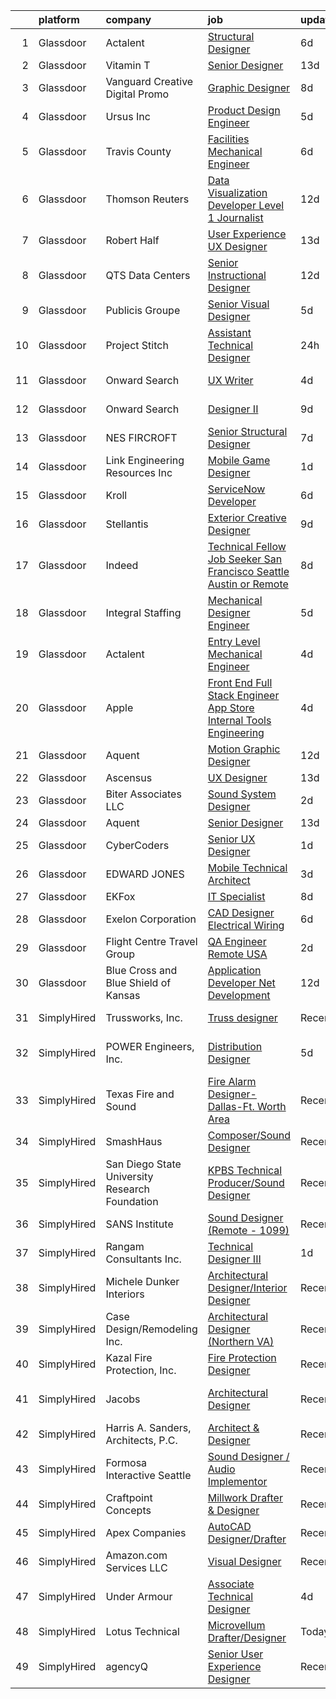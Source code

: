

|    | platform    | company                                        | job                                                                                                                                                                                                                                                                                                                                                                                                                                                                                                                                                                                                                                                                                                                                                                                                                                                                                                                                                                                                                                                                                                                                                                                                                                                                                                                                                                                                                                                                                                                                                                                   | update_time   | location                     |
|---:|:------------|:-----------------------------------------------|:--------------------------------------------------------------------------------------------------------------------------------------------------------------------------------------------------------------------------------------------------------------------------------------------------------------------------------------------------------------------------------------------------------------------------------------------------------------------------------------------------------------------------------------------------------------------------------------------------------------------------------------------------------------------------------------------------------------------------------------------------------------------------------------------------------------------------------------------------------------------------------------------------------------------------------------------------------------------------------------------------------------------------------------------------------------------------------------------------------------------------------------------------------------------------------------------------------------------------------------------------------------------------------------------------------------------------------------------------------------------------------------------------------------------------------------------------------------------------------------------------------------------------------------------------------------------------------------|:--------------|:-----------------------------|
|  1 | Glassdoor   | Actalent                                       | [Structural Designer](https://www.glassdoor.com/partner/jobListing.htm?pos=123&ao=1110586&s=58&guid=000001816b47126c8f1ae2bd7709ba3d&src=GD_JOB_AD&t=SR&vt=w&ea=1&cs=1_953ec868&cb=1655362229252&jobListingId=1007930487368&cpc=1CBFC3E34E2A31FF&jrtk=3-0-1g5lke4koq04r801-1g5lke4l6r16n800-ff329db43484cf3c--6NYlbfkN0ChYVx_I3yfZ_JDY3EFoivtqvi_stwnZ_kRt8Dowt_l_d1ydueao4NE-oUleRJ4yhggTKA7wc66FDDHqccH7Z-7mA3944XZxYZZP9vImLdpBKQGkGGuR2XhkyXcTGLl5rx_WoE7Cub-9diAHAnSVbJfulUASuLzJ2w_eG6UqjQVsQEz6GeIy4WA6Nq_UGmItrOUBJ2T0_g7VeIoac77iGpgWMz2v-pCwg60sQ_znxlyMy7z42iEdyJsWZaZkY3QbRL6Qx3aJh4Cwn8V1BrX5kWTwNUn1sG2F50kfyqkYR-dL4pHknpiDpTP4rKlGASw8XpCU_zei3Tc4P_dIKepGWPrNUwQcTqfE_ZxcJt5nPNe1q2cCYnCP7KOIbBJ7IIMTuMcYZufJnDp3DxXiG0EYNHVSSm6hrY3EquK4T55rHtR0ZPn2_tf6i1MGL7tjXxCpl85eNMlv1ET8RXt_A9T5wOM6_rZXjfhTTAFRZN7O2J4SV9U6Iuv2IpVw7jFwIt7LuGphKU-1FB3CkmaAVSGV6n-HMCFJVwEmV7_YXhR6kiY-8xT6zaVEPGGggKo_-oA7mYeIF1ZWHl9OEsw39PcmzKirPzOZKSDm25A1ci_nmuXI1SjEKnZHbANpYqfADouliT0asLG5H4hnW1JYEAKV7trrlw67esjJ2HZgzJB_USuRHxDh9XwEENTwkIJGuxDYLPTHwT4mLM20q6rhZB0nh1WCIy7T0_r-beKEyHs0jfa2s82qWfeQliLBDkpUoHLm7g5L2-iVI4Ya99nDvgY9NyEoW9lC8qGXWuui3lUHbt9B-bxzSQYMCQDsT-YWyYj7vGr8G3RPbwb6jWW_5YTX_O_0Qn-JUMfpJpGbd6y5_GfjFM5_6zGCogHCDarP6wOPG9nVj6VnbOLV919QbzD1u7taJmCiODHDCw_TzAxWrXLTrdCjYJSmeA6rYsO0JqOapMdNJDWCl6PwaK4c_IH9MR2cMoj2j9Zctw%3D)                                                                                                                                                                                                                          | 6d            | Woodinville, WA              |
|  2 | Glassdoor   | Vitamin T                                      | [Senior Designer](https://www.glassdoor.com/partner/jobListing.htm?pos=129&ao=1110586&s=58&guid=000001816b47126c8f1ae2bd7709ba3d&src=GD_JOB_AD&t=SR&vt=w&cs=1_e1d8300f&cb=1655362229253&jobListingId=1007913667833&cpc=8795CF9063CD573D&jrtk=3-0-1g5lke4koq04r801-1g5lke4l6r16n800-baf80011e21b8684--6NYlbfkN0DMrcEu7yrtATojKJA7cEzGQ3FdRGWLh0CZQInL4ECGI6k5tN82kdM0OKoro5eXmjrhU1LzCeq0l2IIkj6n6RI8_0amsVUGQP15NMpAuhX-yad4CDq7e_LfVxFA3F54u95X8Sh8xt6I5sA1eKvUwGVipAkl0DBa93dQ_fby4AVnshNBjHx0HoI-UEosQwF-e_reawBPPh7f6RdtjINqmdII8RVZFoVNUBGv7mGP-dqjVjFrlKGqb8OXMMLvMbYnfdxTH7voutRHIsEqrQGZJJXPhuwvANAKaqn8UMhaZGbhEjeTDbXZbEDWkyjIJ6MwA_iyUIJVVvcqt_LVGYdlVso5PDh7Zzlx9MeFwSPEAJDdTf-Fr-IyIh1rnPPkzfXEQbMaScWbzeuI8wwwIvJBkhq6Wk2C8PY1sTSIrM_i9AOHESe5DvhWQKx6HoTYhC8y8h4VTXOYyEj1gMLmLiGJhdv1)                                                                                                                                                                                                                                                                                                                                                                                                                                                                                                                                                                                                                                                                                                                                                                                 | 13d           | Remote                       |
|  3 | Glassdoor   | Vanguard Creative   Digital   Promo            | [Graphic Designer](https://www.glassdoor.com/partner/jobListing.htm?pos=113&ao=1110586&s=58&guid=000001816b47126c8f1ae2bd7709ba3d&src=GD_JOB_AD&t=SR&vt=w&ea=1&cs=1_c147bde3&cb=1655362229251&jobListingId=1007923424879&cpc=5FEB1BEB8E14EF52&jrtk=3-0-1g5lke4koq04r801-1g5lke4l6r16n800-17c493e8c70811e5--6NYlbfkN0DlF3nyphPfSKNrATvQG-rr4YnhM4x2_MlwiDVJE4HuZVjnfeHsDJjXxf3aOunleOIu6wS9U1xPXOSOL0mvNui05Cfe-HLWTBT6uZ-1jBAFq07uYK6Pkb-1gwcJXkC4heyhZP-fciLw_ZJYaF_HDO8V8J2e8DpKWw-wGtaVnN-0ID1inPKO1GNGJ6L1TxW2Jbq3BYZuMxOT77KMLc_5TYGOY38_2uRAGo6mgjqyxXcENv6f6NAiGYARFt24v_ufqSy--1xSE6w-d6jQXfaj2sWUeoVq5Xi5McbRxYT1eiuQZKrJqskY3yZlNNdo1q0uz9CLr_pe_ujXCk__tlmccNHwLEFSobkuPTJRGvU2tH1xQGE4OuxC0mMvUazlyulh75MfE0RfxlzLILfUixTb0lcJXx7ySinyziRAVH2cM7P04SC0K45GscXv33t6kG8ESfEGVrjRhvkLdvGRfaULcGfrUKDfOo-5XsCEyZDZ1ZiKxwXmKkpO7PC9fVvfrRiSoV0%3D)                                                                                                                                                                                                                                                                                                                                                                                                                                                                                                                                                                                                                                                                                                                             | 8d            | New York, NY                 |
|  4 | Glassdoor   | Ursus  Inc                                     | [Product Design Engineer](https://www.glassdoor.com/partner/jobListing.htm?pos=119&ao=1110586&s=58&guid=000001816b47126c8f1ae2bd7709ba3d&src=GD_JOB_AD&t=SR&vt=w&ea=1&cs=1_b1f01013&cb=1655362229252&jobListingId=1007932063580&cpc=7AD1D84939BBEEF3&jrtk=3-0-1g5lke4koq04r801-1g5lke4l6r16n800-7c3c3166556a366b--6NYlbfkN0CT8vBT9H5mqECx2dfLV_FONLPDKpIRssxVwtj05Tmm4rA5I0VNOPdM1oYsK66ov5rNnln_dgxedTFlycTp_Fpcqt8XBvXONDtS2xJDFGi4PA6K7G_IfXx7tT7Gz99OX4krhQANrHADWGqP_TXRLI95ycT8DtnOHMKQ8omy3j0IVjsY9Sl6541bkqNeKO0BaJW8hJpS7cMbPz65dOAjx3zSdA-vr1g5pOMOmU5YP_qI-ed45yLt9oug6uLJYEV8VddSy22lpMbBOVfF8ugJ5PgWRtcYBGr1woh-KFz8q33KVuDhb9MV7ptn47Pz8mgjoTW1lUDTp28-VmAkgQlrHwKnBlijD8yamRVDAb-bbxvMNeH8YNx-uhd5_kYNL0Y0fa2Aqdv02sez7VSO54gYcR7rdlJ5hDqips1jK3PVf2RFbFfqItugwB0fKthCoKbRY6TTZqAuraEsKUhllxsnxLNUgmK0VM1cC_1jjIqcRbwf-M3E8GIhgE6uwUXBnTXWNeD5NumidPp-wIiUvz0gzRF7_crYu3jg33fqV5AVxwxvkyvnEdEMf62ODqp4L_jviHhB3rVzZZJE1RDc33r6wwcU6JMcgTNeh3uus0wNrbGO08aMRxPlvvwB3Rv-sPYUelpzVJtZxeZkS26huQW0CP1L7emam6masHBsh2n2BlD54aXQI6AGhVkfNA9mN9ArUFhW6JfuTHUNQeDxf2iR_fOKoOx_6PlM5M7yQUZ3qlzyu02MeNsyE84_0tw5QzFq0F9P1wt9LSWXk5opsl1P9aEAHSDhRranLvpKOoGSk3cpncn-xHSx9dBqs0nkJazY0Iar_sgrhlxZwwuuGEQeBLA6iBDjf2Gis05sUM6uyHYM5PjMMdPxZmZPMUHAZ8ihv03Cnpidu8N5sT_GS7U1QwOWsTJJ_qAShdDO5_VudwPi-nHyaB5PMVxXYpT5yOHkttleOwh5iA91qD2BJzHjwdDWh9z6DuU9dPAKaIddvZmEX3JDCPWR0IkfSxDwQeXK6qA%3D)                                                                                                                                                                                      | 5d            | Seattle, WA                  |
|  5 | Glassdoor   | Travis County                                  | [Facilities Mechanical Engineer](https://www.glassdoor.com/partner/jobListing.htm?pos=102&ao=1110586&s=58&guid=000001816b47126c8f1ae2bd7709ba3d&src=GD_JOB_AD&t=SR&vt=w&cs=1_9f978924&cb=1655362229249&jobListingId=1007929714118&cpc=52E15D22C6AFD845&jrtk=3-0-1g5lke4koq04r801-1g5lke4l6r16n800-51a2754220af87a5--6NYlbfkN0DPC_LVculOqwqU5hJIEhpWd4EhNYpIBkCFdcy_r_MFe7ANdGmQxI-VvXJrD63T4D-IuiuGT9SGO4KPw_10KHO8vm2j_QZuFjys1--zmzu8ck3aOgaTDEMcaKwsmU1kLWoUlNL68lrv_rSx0-CMvZsywyETUFLEohMjqpFYbH3pGBXtyOMMkbGmlA7845JulckTGkIs2RQPCK0QowtlkplQd5x28mhp6f03CkgwtD9bRWqRF5hCsh4HA_-QzZDYiS3-OZkiCOGXUGHUk2brICeBDAalm7jFkFDfgYtGnbUd7myNOnelXe0B-1STcMf0jTYiVx9cJZekk6T73bFtHMcl6WkMOuRM9pAA4aDl50RPu0fG7CpmXhJta7HnE9lwhfA08HzqCaSTfDx244-HAnNby0WXvamAzsVI6I__G6y7nIikvgCnZ0Kek5sPS-EpGaFJg3ImFU6qxTXrtNMzUlzarYk1v2JwOI3Q9Ldyo_7g0aywXAoHk4wCWft3wNUsTRIojYTMcRm682E393-ruuj3Qd8dwbwxD3k%3D)                                                                                                                                                                                                                                                                                                                                                                                                                                                                                                                                                                                                                                                                                    | 6d            | Austin, TX                   |
|  6 | Glassdoor   | Thomson Reuters                                | [Data Visualization Developer  Level 1 Journalist ](https://www.glassdoor.com/partner/jobListing.htm?pos=110&ao=1110586&s=58&guid=000001816b47126c8f1ae2bd7709ba3d&src=GD_JOB_AD&t=SR&vt=w&cs=1_42483f31&cb=1655362229250&jobListingId=1007915838630&cpc=F17331D9BECC482A&jrtk=3-0-1g5lke4koq04r801-1g5lke4l6r16n800-8967d3433d18f7ce--6NYlbfkN0CjNG0qDFC9vBxfUJnRpXh8fasJ_-3AjV6caG0C4DoAxAHUoOIq08mxEzFn-hfPuaxsDEZMXp733rmjDeuNWyzBzuYQZXz76qZUxUhx_XQ86gg-nWqk5T3ToA2LdyVr465wJnZDGmjqy4Bz65sa4C9_qzs80TPPjNHYp9qBJphcwVYdoyCQJRuRTAQ-dI6lQkHomp5pC6p0WU1yFREWWESbYGm1DQmKeQ_F4rYf2Qkq1J1iSh_6o55kfkbRXzQQ1RhAoXKR0bR4KHj66ciQW4QcFRIbxqalidnNp3TH0jJA8PANL5ftN0bTdwda0U6uhEVzKVdssrUffe2Ayqc_0D-obQBKln9GRLdtpE8KU6ZjrKmOTj38PJBch0evFgSEqS-oo1hBijBsotBVW2Zl2UzYycNgMxCAdbl_f3ygTZdsXZr_MuBiE3_8UaT_NIjZkt_rNdMqgKaOH09eek4jz_YbCBCqqJ8Ydl5GGTPlLwLBM2lLbvk7eHTD9dDhoLqWCyA-RYo2uVSb134VLX760LI43LGGx6vi5TI7yWJ8hFWFUfg_Bn8UcxlcHlp8jpOzGRvkofg-dYueXvWO4Qg65Tuik5TTLLrYuPDRbOFSHQh3DP_YbxNUyaWx_yeNfKveueGDhAuYLS4RNmr_PHS1zH7FhadXrgFpeULZFO0iAiUheiUadh4X_NEtWQucvuGJc4g5LdDoFfRx_an4ajd8KM4TYH-NIkq7dEahO3r0Es1g1MjN1KUwk6cMyandLwz-ZFdghYGta9t4iiq277Wnl70wgnUDsb34gUApMmBeC0_3fJCKfYHT2mAsur3pfetItA7QXdamm66qt6vqq2BewnJ8hCtEcy73Reuf9w_3KMXuGiI8QzN_pe76JXfqP4iEdWUCBv6ydE1opwoaRPHsSgxIzpF40a9DFG44auCwWqddxxNoamBJ2VfAR0urAFx0SSzmFMfRPzd3CRg6EfABn2Z1fvtyjngU4SjVg7CNr42Qls95UBQtCq-h6C796nV1Uyd5sT8QcNrjiDWus_SOZ1QZZwYxW-GMb-GNkVb9NkB-E8XL51PyMo-NPT4CqSCYqxG8frDQdB5Uj3iKUXnx8VrDWWEcS2HFymjtOACykVfdlNB2z3yBq7ioTB-e1lRx_J7_RxZHvIg4gDMsx1qvnHa7vujGyeQpYhY%3D) | 12d           | New York, NY                 |
|  7 | Glassdoor   | Robert Half                                    | [User Experience  UX  Designer](https://www.glassdoor.com/partner/jobListing.htm?pos=130&ao=1110586&s=58&guid=000001816b47126c8f1ae2bd7709ba3d&src=GD_JOB_AD&t=SR&vt=w&ea=1&cs=1_909b9aa7&cb=1655362229253&jobListingId=1007913809692&cpc=AC285F3A3ECA6BB0&jrtk=3-0-1g5lke4koq04r801-1g5lke4l6r16n800-502f5de7f6fd7c4e--6NYlbfkN0CpzDdaQkua3np5pkmj49lKioZwmwxQ-yx5plwbYmV_M5QDgP5U2s8pQhQ0_MrqFsZjxZt3yWjHBcDu7CrJxK4OBlcUoMwYxck4i_n6OJIr3K3LsAYUDdZnla9wrmcAnhDBf9TGaMhDdRoszYHxiptuTLj5-tIVo8fBPTE9Jv6F9CkyX5quNxqLjZrGwgVVSd4g5TCHQJ2I8Mdu1bijrqht-oRP6Mv_qB_-ttGAAvBXkgCBeMVIstxcRC7e7j6V9FV-AudgAr__OL-xX_nRIdfzfFWFd62EkNTaGULpZSili2tL4q7h0YxmjEic289svCboupw2f8xOfm5v116sAJGNnnPxdfRPISGq5HqO2zH7bCiTux1uQ-bdLFxpIFbj_VVSudJQ6YneBqyxraAPRIIiIUE-bctGhJvrYOeaVzhxa6mql0ehsRB4RF8HfsycZwpFEFx4oYaQUoxYR7fZN0gpIWKNy9edFv_9A5pyA-wMLM27Z2beZT4nVjQkKYGH3WXysr1hDtHoJEXgjGyf75l1OrtOCyxG0QkFCWVRqySZaU82CNe7XA9vYM2CzRfZfwE%3D)                                                                                                                                                                                                                                                                                                                                                                                                                                                                                                                                                                                                                                                | 13d           | Dallas, TX                   |
|  8 | Glassdoor   | QTS Data Centers                               | [Senior Instructional Designer](https://www.glassdoor.com/partner/jobListing.htm?pos=106&ao=1110586&s=58&guid=000001816b47126c8f1ae2bd7709ba3d&src=GD_JOB_AD&t=SR&vt=w&cs=1_f10c9499&cb=1655362229250&jobListingId=1007916339602&cpc=987D8AFE463DF687&jrtk=3-0-1g5lke4koq04r801-1g5lke4l6r16n800-25a5631f5ba8840e--6NYlbfkN0C4kTSVwZDvVIyLmTYRXlwRdugwfA1-7WV136flrrmbcF0VWcjuXtsKPDj0ecrBfsflfNyZrTLCkA1c9U9auEK6y746PzTogTdoVfAM6dv0KXeabeSpS1SFoKwIapSNsoIG3TlR6L-ChMNAAOtFw1Z4iGXiW-GbwjzJ4tZONd7WZCdHp7QHOlP66suCtJ7MyPtCeTyK5AL1eAP4vBcyyGoOVrozVgTO3XD12ymwiFDvIOy0lMaaCQaSrcpbyAtDX-qCppXadc689k5XQRM49Q--faQdwRV75hqSwlJ3c4xvG-8UHnkgdizR-rlkKLmc9DjWUZ-hqYwQK_vglIJVOgMj3GQ3l3z-iixkNHK0XFjdvZfeoUP5Ng7dezXcg4yRLhQRmGKsmytuEf_ktBbtP5_POdeiaaKx7tDpFLQtNnaJxjO_S4XjRQH6LJe6L1-RHqE1C2VY8U-Ywl1Tq4jGm5LlDjxR3we0gYcubuOt6fzuVlPbEDi0O5TBheCpSq96HoDUOKQeF0iuQ5RRcoYHMBhbannHm6eTASqIInzc8AHSCN8lsAXdygFP)                                                                                                                                                                                                                                                                                                                                                                                                                                                                                                                                                                                                                                                                   | 12d           | Duluth, GA                   |
|  9 | Glassdoor   | Publicis Groupe                                | [Senior Visual Designer](https://www.glassdoor.com/partner/jobListing.htm?pos=120&ao=1110586&s=58&guid=000001816b47126c8f1ae2bd7709ba3d&src=GD_JOB_AD&t=SR&vt=w&cs=1_bf569864&cb=1655362229251&jobListingId=1007931990830&cpc=B101C867B3EF2D75&jrtk=3-0-1g5lke4koq04r801-1g5lke4l6r16n800-200b0b7e09093512--6NYlbfkN0D_XFSRfOpY7hhzl86VUrgfgdzYRVdqdkK81Ka1OFk9uvbkATakQEdFwrYHTgh9OVz712v7yAXo1OJaMfwI1HwFr8tlHOwRmShCRekn71ZVCw1HwcjkupCcdoGKZMJQb9yZHtIjXC-_2BCOvVNR4Oi8sUBlrYoyT4pTX3iw3_JejVNxofy9PAv3rG3M2qULwuwR2zWb7aBUyj4QW11QuQYn5eSDvxtf3QvdVVRN1YRMFD-CdU6yjxZWHX7BE-oFT4IzuHIIdd5mtbUqnoDzFmqic721CpQMGl5BCRWxMj-XIDxtcQndk3VM7EaMV4oLoIvcCyexDj13TsD9joqq5VXDtVIrUbYZ8LeXa_n9VHuuOxecHGoRPJ3zNSQCSOAeCjhYVS39a8HOM7R7AjpL9Dsi-Eyf4XXOWERgqbBTyMZq80qBjqMF9zD3Utr5JvoBS2-tzQ-C8BJAmGV1MIUHjVmE45BwQ0YAKQmr5eVqPCh7VK9u3jT9otc-bmXq4dh5AlWTtxSRgtadkoDPXmm1x2Zfb2GEMgTEdhu9vkW6mqobxAhGSNAkaH8aH1r6Ycdu8nQAdtDsJbge7Q%3D%3D)                                                                                                                                                                                                                                                                                                                                                                                                                                                                                                                                                                                                                                              | 5d            | New York, NY                 |
| 10 | Glassdoor   | Project Stitch                                 | [Assistant Technical Designer](https://www.glassdoor.com/partner/jobListing.htm?pos=108&ao=1110586&s=58&guid=000001816b47126c8f1ae2bd7709ba3d&src=GD_JOB_AD&t=SR&vt=w&ea=1&cs=1_e48c7279&cb=1655362229250&jobListingId=1007942541564&cpc=A0637F14311B9419&jrtk=3-0-1g5lke4koq04r801-1g5lke4l6r16n800-7e00ed5339a307ed--6NYlbfkN0Af7IH--f52cTUDwFMUanxXcd3NiV5wYJyzlyk1G5yREasAiX0BGJ9IZgXQQFtIZLg-smjW3bp08zCEjQvTFLOApPmB2nksHVUG2UuQPd9qQLwSQUfDdgsFr3TBMqhn8e0mmxBONPx_mT3u0isYW1wNHXtsC2AM_RG-bIAcVkuBggP0GVxBgt_DQz1Zd55iJjVb1rJsOqPcLV603_Rpjd4XB_Q7JMfXCjYN8NFzlj0oZ8yTY-TrbyKYbdErRrjjaefrCRTG-PZINezAVmPgatpFHt2sq2NckkZZqVtNXiSv4IAKiTF5EvwMShLbb87bdJbWtgBaZ72nT1veH6xTCQcfLF5UJZyIfut126bF0J-C6OfIS_mD38IxyyD-DitZ3xgZyUtVWnr4hHNJ2q26RiVjJ4yxGX0gfe6uboBpm-FPFOdDCmbZ-leFZDwVgGeuPX51fswwxlBvN9AvzDTDzMMoSw-Ipfj6n59Fc11n-rVcbrCxYTIE_Tsj2UAHs_3grjM%3D)                                                                                                                                                                                                                                                                                                                                                                                                                                                                                                                                                                                                                                                                                                                 | 24h           | Lithia Springs, GA           |
| 11 | Glassdoor   | Onward Search                                  | [UX Writer](https://www.glassdoor.com/partner/jobListing.htm?pos=115&ao=1110586&s=58&guid=000001816b47126c8f1ae2bd7709ba3d&src=GD_JOB_AD&t=SR&vt=w&cs=1_8a40c2b6&cb=1655362229251&jobListingId=1007933114991&cpc=FDA93C03AE7AED37&jrtk=3-0-1g5lke4koq04r801-1g5lke4l6r16n800-3dd1e3e89e5ea826--6NYlbfkN0B7YoEZZ2QAGDyEGGmBPAUWSHc1Mt3sMCn9FehKcWA3w0jw7EbYYLNYrsl7tzDtlmlgNUcXzYLkaSehkfc_jtGWfA5BL2XjF9-bpahaG-FklYhODAS0UvJQdrt3yBXK2ui1gH80NbGZ0Q3ffRXPecB32U4JClA00dUQ4ssiM0iqzDmGumssWUnoS1B7AKuiyqCdRXZ-j23fWpIK0G1RyP_xRAvA3rmGhVRaCjKS2jWqsBimK_Tja9BPjQw0X1rwv0X1eiWOXsSjPLHCsRfh7Z9smKL5wwvRmo2VDroSGjexF1Ar_UIN8Gp9VUMALMOe5f-w0vWTrRTsKm61sxthYMMTj7NgOZZv1nh9wjsPBSQZjRUm79Zmlq1VJ9HVacTIL0wYGVn4U0QFnp_z1RRZkfVPesynXx0qvXuJgWV93SM64a13FffiZ033r19b1wXfpkTLiOg8hNes0itxdHdS1yIeui-ezzFj8SkcOUgvWgDyI9SPIWSgmV4Emvsh60t3HBOxIB6wND1xrY8hvfLK9s-_l2RkrnBfBisRP_RjhUItZZX7dNw0t1FIoJsRbx_WYi7NSfoi-kU6BGagtFzql44b1R3-P_z2JEOCLhRS-ZDBXvOEGZutEHdpbLRr7SktswRd5VNby03e6_xzxtxpZyMDgyXtaYCcyYG6cqmRnjNHXIhm9c_VfRBwDj6oS5qWSNqSH2j258oyba70cENUSCDZ8EKHgMsr_ADqorwzEhH-h913XrxNPnjal_xJJ82PdQfIlWxLQRYLDg1ii4qgaDOHnd5IjaaUJAmkpiCxme9edH8Z4vAX4QNfwt1JCDfmMgXCiwUd0MoGdRd5uSh7yf-Mdj4PQmj-QNPci1Yaljdy17eD_kAn9vxAyumpamXC_Tg58Ps6BCy9LKXnFzX6PgKfb48qWJOP05UJ-qm9sDkpL3jHLauBbNn_dDBW_-uSAku4e9chx_4fDbXOejwmbHjj7YQVoLOG_NgrCR0hqLNNT0WR2GgF4UmK-Foks7rn6Ig%3D)                                                                                                                                                                                                         | 4d            | Brooklyn, NY                 |
| 12 | Glassdoor   | Onward Search                                  | [Designer II](https://www.glassdoor.com/partner/jobListing.htm?pos=122&ao=1110586&s=58&guid=000001816b47126c8f1ae2bd7709ba3d&src=GD_JOB_AD&t=SR&vt=w&cs=1_8d44de5e&cb=1655362229252&jobListingId=1007920706463&cpc=155EB9D5185558AF&jrtk=3-0-1g5lke4koq04r801-1g5lke4l6r16n800-68ba2cc06ecce5c1--6NYlbfkN0B7YoEZZ2QAGDyEGGmBPAUWSHc1Mt3sMCn9FehKcWA3w0R0aH9tn_iPRPZmwuOkWsyPSUfrdg6vWuTfkkMt6UuJO__N0po1FENSMVn0Xd177crWxq8sk_oo2pUNCOomxXHQ3Qgz2ciof1s0urHQV1MCe8mZGGyY1Lxn1vCwE13RqIpevtEYPZ4CpP4_Z3_HOzasrISBQyWfv0tvyoQkj_5dZo53_DO_c4PU7x27_qosoDr-a1SREG-hDLufnYNqbJ1C9E7cUP7uZjtomTtdjUs3NTcqXV-1UQFkxKig-UWrOCHcO788RnJujjw_mbSj17Fdir5qJvlWFReag02XkOHMKjQfBjq29Y_TVNlkYb00jIUxHeuiIQKnpUH-TZmqVuNRpA2KQHo4rMDwIAZmiQkcKSvpCHte5qRvI2ah8KH3kmnyK_gMLYmv81yrw4n5l5beWVWYsCWap6iQJ_P2lqtsdRMWVUy2rHwL0l3PT2_HcDG37y3pacVp9qsmcYHKC0DcyhE050lgUdzhE_wja4y04vSyfkQsGi9tSIIwFzvVdZXagTQ0usWgpS4wvE8itv9ko5uaEOZjWAkIq80xaWpn44XTqBjhwTRdYXkeKncFSQdmUau_KCeV1quGfZd9xlMWegb1rj2rTRjwAHdLMw4hkvehXS7cnOxTV_9olUsFLxNtb14qwAQU5LxsaeCKlOx9waiNq-XlXTqGxYyw96nyPf84U23ZadrYpbZYLs4On9oai8sXF2ECeEW93Jm6lnsHlzmsLgePsFbaKPPDNVdIiAgP5Xcn3bNSL-_u39LS2yxfhRHm-U8lWFrZwvqAgunMD-6hvxTWy4aCzNlZu1FiVXfHXNPa2AuJ5UoD5Xm9YaFav6wS-sxyJFwDlKZsDLLGUxUUg5xZoUenwRa3usExrnPdERmK7278tkLU1JPLHqo3B2jOu4QRCUnPzQPgJiaxfWoR48i0R8roBPITdzbNQz6LKei1Eso%3D)                                                                                                                                                                                                                                       | 9d            | Minneapolis, MN              |
| 13 | Glassdoor   | NES FIRCROFT                                   | [Senior Structural Designer](https://www.glassdoor.com/partner/jobListing.htm?pos=125&ao=1110586&s=58&guid=000001816b47126c8f1ae2bd7709ba3d&src=GD_JOB_AD&t=SR&vt=w&cs=1_931ccf77&cb=1655362229252&jobListingId=1007926953723&cpc=FA84DF7EA1EC2398&jrtk=3-0-1g5lke4koq04r801-1g5lke4l6r16n800-82d357cc8ed9ab50--6NYlbfkN0DiSGR40Z5TcCdl_J7A59VP_6ZDYIBt_zfNy0x5FbgpmDCyNykNdPc5_SS7ELdh2rC4aU5P_7RlS9ND__7eLh7D76Q_abHym5XpSlOr8lyWUXHVTlTyQjdlm7ysi17eIhIE76BMKZWN06-GQXCkaKl6DpvzbXWSu8wvX1xD94hp2e51VeUH9z7v-OyQMahfns6-YFBL19DUoKct5c1CQ7nO94iSi49av6874B_cWG7MgSadOhjrJS8Yk6u4CWteAmaQdkM380-GQLUOlaaWKh6CHFuEPpvRfZhrpJlTtjikwWY8QAAzn75jskSbQKQONA1WmnTwFv8ImaNfAdKdLAVb5fLdbGIia7RMUoYI5xfKl55u-nSzUC9lx-WeG40zoMBGLa2iBMpdmroyB3d-M5rieZwLMK220p_HQZq6FYCnWBGX2DQB_3OexW7qvoZkjpJjuzBo4bgEA5y030ykWw5KBAUEew7zSsxXmrnRsPrPCA8ZjqDJZjFq8iI1cYmFUt52L0GZar2D8Faj4SUr_N8g1Oi1nSSds6jiJf5xtvGNn9wbw3asYEUtfLBD0KtIIhB3iK_ejw2ZCERMrBBTQ9_hrmCkAo90cNmcd1vNlEJn3w%3D%3D)                                                                                                                                                                                                                                                                                                                                                                                                                                                                                                                                                                                                          | 7d            | Long Beach, CA               |
| 14 | Glassdoor   | Link Engineering Resources  Inc                | [Mobile Game Designer](https://www.glassdoor.com/partner/jobListing.htm?pos=105&ao=1110586&s=58&guid=000001816b47126c8f1ae2bd7709ba3d&src=GD_JOB_AD&t=SR&vt=w&cs=1_13bb475c&cb=1655362229250&jobListingId=1007940009417&cpc=412D8C26869823CD&jrtk=3-0-1g5lke4koq04r801-1g5lke4l6r16n800-7b38c36edea65596--6NYlbfkN0DK2C-pmrF0sqrfJr4Li3c4X7YMnrkXddQXZaL_6xg-NZtklDZSx_yiPocXKeJyu8GXZBF6iHTzcqxoh5YfXOzapaowrEFcW0Wvv5P3l-zCcOsePFDIEXLcVnyoePoRFk5P_6JWgwML8Yo4BphEmn5W_K6bLP7l7bh3xDbq9jrYvRQa5XHCYNt4KCl_xkrOR6i3ptF4Y1VAU_t_wX4z3D_cmXyFDX_0miJLyLPlomEtackGJMWZKFsMvDt9U9slhFSzi8tVPcZSoCUFMo-7T0tGYl7aP1rb0ijPy1jVou5Yn353rM1LrztiCCZfJpT8v4cQrqxyVoh0vcdUMNkJK0I3N_ddJsmeTyeyIM_3_rh6VA1HskgyBjVeLQAaxhOmk0KkqBi-bdrCzEr4UgGJh7Fb8feYis7BUvwKtjFHosM83grRy_iMUo9XMAzbBgenAepy9ZQ-7bHNbMXoFoY4k-pKK-e2-hSMu3f1ER_7wxSMxXqfjvqL5gRR9cawpK4aoeqU-GTXvpn6JMVHVAeSHv1qakdwqKiP1T7EllM5IoyWowDV7sVrODG1mjEV9--Mb7s46N223o6gG-eGewciffN1WI92n1mQWUQ%3D)                                                                                                                                                                                                                                                                                                                                                                                                                                                                                                                                                                                                                              | 1d            | Philadelphia, PA             |
| 15 | Glassdoor   | Kroll                                          | [ServiceNow Developer](https://www.glassdoor.com/partner/jobListing.htm?pos=112&ao=1110586&s=58&guid=000001816b47126c8f1ae2bd7709ba3d&src=GD_JOB_AD&t=SR&vt=w&cs=1_2cb460ba&cb=1655362229250&jobListingId=1007930563070&cpc=C5F9C09AE97B3D2F&jrtk=3-0-1g5lke4koq04r801-1g5lke4l6r16n800-1eca64ce3bde3dae--6NYlbfkN0CplfP0fMVa5Zi0Q9eSrBV9a-RPkMJuy4ofFjWE5uZQEVWRkGCsP3--H8uv9LB_LbQR_kCtRL2yozXdSixo9pexuGx8aYyWh8IDsIZymPAIDIfXsGBPRe4257_A741VHeFnZq5a0en04C8Aid8a9HA-9nJf2ZAoLMiLttWAqewPFQ6uUP5t8GBLba2rXHBb7VIr97aJhoA7tEqsRxbNJMt-iqrlXpF_m0FykrhoD-JY1_GoEA8W-OukL6YNBL9kXx5dZlh14kiyt8tCJ8i-Cp4ACYTBUwjzwOSwKGpArV_RzxnlKS1dD4fd1yDKLkWWn0QxqgukiR7bd4bPHnTUdJYQa228D_zMgIMw57L2CwZFWd1BVMnwAgw4MnJx4thOs4A-0cEm42pb0HukDzxMLdgrJc1C-T7dJXCJqy007cnX5SxwtMF-_CfVIz49xYHxg20%3D)                                                                                                                                                                                                                                                                                                                                                                                                                                                                                                                                                                                                                                                                                                                                                                                              | 6d            | Manila, AR                   |
| 16 | Glassdoor   | Stellantis                                     | [Exterior Creative Designer](https://www.glassdoor.com/partner/jobListing.htm?pos=118&ao=1110586&s=58&guid=000001816b47126c8f1ae2bd7709ba3d&src=GD_JOB_AD&t=SR&vt=w&cs=1_28cd6ffa&cb=1655362229251&jobListingId=1007921414076&cpc=FB7E4A1762AE5BEC&jrtk=3-0-1g5lke4koq04r801-1g5lke4l6r16n800-c1526d8ff371c54a--6NYlbfkN0ACPwgM8vN-agjfeQIp8j7bA6rWcStjIJMvSUoZk9GVGT3PenFgbY-1Q9aN4mA31HXBm569CgnfV8K9id2gMz7idXGYyjoYQTC92g24B4MbsLn-Pmchlwc54jRjDXutkncsDvgUTOzkZHaIvoRDLxvYaY3P-iL7ZpbVMCRnYjPsH6G5TJBlbSsApx84WR2KbJ40-r2FsFY558sIqD67xErBXNY_VsMqGPJ_OqRQuUD69pU4DaJ5Wi0l8SoVIelJpUZUtU09-sHgjDCdg6OOLbbIO25z9Ykt0fFVK2QWgAZ4c03v0GvJBm8fvsj5EhcpOQUw87kkbCIl9KJKXQvtJBf4-BiE9qP34Tlz7EEvUbWR6HfC6dTPyDsGRi_kGqMk64lyt_-cMHYi5a3iiOWVht3Jvo7sp2k4_X1qNyQMzB1AcsMcB8j7yUef61CPKHyKn7QHDr2gXkRxLfQnhngR7U224i1KurkZ51RkPAXbfwJX5A7IDYIF1Pw5KXne0kMNGl2YtAPajs5zRBp-ypw8qTHQwY4cKuznyxOXdDiK4xq6YA%3D%3D)                                                                                                                                                                                                                                                                                                                                                                                                                                                                                                                                                                                                                                                                          | 9d            | Auburn Hills, MI             |
| 17 | Glassdoor   | Indeed                                         | [Technical Fellow   Job Seeker   San Francisco  Seattle  Austin or Remote](https://www.glassdoor.com/partner/jobListing.htm?pos=104&ao=1110586&s=58&guid=000001816b47126c8f1ae2bd7709ba3d&src=GD_JOB_AD&t=SR&vt=w&cs=1_fea9904c&cb=1655362229249&jobListingId=1007923479034&cpc=883DC43018083D9A&jrtk=3-0-1g5lke4koq04r801-1g5lke4l6r16n800-cf229a9851f02c13--6NYlbfkN0CiRNM7CVr8YueLFKlzwbFWI0o7IjV438l4sVrvKZ0flpURU_mqoI8E-VxPfg2eTCH8IGCEHSQlfKlLQpJwWdgCj30azJsXPrRNEgk75QGVHiygejZHTYj66SaWvOIuOj6-LvgEAs39sJcJR5uGGpNCeh9ZfHLVoOj2YJS9jgyqcVif0pN-nOPTIDqQCuRorjKoyRFhXxN8B5Zk8Gi1o77cFZCcgjiyZB5JjmFV9Q0AXicdBOW8AaCrsFf4uWiCbmIKDhmhrMXVp4mkqrOeZOd5Yq4J31fBBgnejhfvR1DqjhVImwBpmGRfqbnEWRzMik3wCk0v7h6RCSJ3oyQg3SNSNftsXj7CNQ_7dYOAgBqxhn0EvxI1DRMxJD0x0rLi3F5j4EM3lQ1PDQ0Lm7sf-lmNo1tmrXgC6tFjRCJlTW8AMPd721dv725yyUwd6iOVe8tbpcZ5tdHyW668MzXS9OtsN9xJDV0Pk5bULj24QtPfT3xYmYvXsn6BDUISL3eKvTIaJpahQDUN7KDR4ECTfTI3)                                                                                                                                                                                                                                                                                                                                                                                                                                                                                                                                                                                                                                                        | 8d            | Washington, DC               |
| 18 | Glassdoor   | Integral Staffing                              | [Mechanical Designer   Engineer](https://www.glassdoor.com/partner/jobListing.htm?pos=109&ao=1110586&s=58&guid=000001816b47126c8f1ae2bd7709ba3d&src=GD_JOB_AD&t=SR&vt=w&ea=1&cs=1_3d94c8ea&cb=1655362229250&jobListingId=1007932104409&cpc=FDA93C03AE7AED37&jrtk=3-0-1g5lke4koq04r801-1g5lke4l6r16n800-a2de25cd0472f299--6NYlbfkN0AoBfLcOsuyEdQpU0WCnTLkOLTkMIBxMlTlJv_xUl8wG3FMIrg4n3os37k1doxQZIQzYHFcof1lHkKBFQSEd6vHOJkjk_otjfxwBkYspLWJSOPN08zncYDIagXEDmdeW0aQMBidEh1jV_BGHb0PbupGMdga50eRnAevvZLl8KVrUJN_IlLA6GQbPGPCMlnW5fo9pNc0IH6W_ezvctGGK8UdDLqKBW4tLNI3o6fWEzGpFEIJBteMGIQlVJ3Ue7TxpwPVhlOB1OQfvS3QsNi3CSpfNJHcmjZPg89OPZINk4m4c8MRvaPFdFCiufb5vlwPEGMlrPT-SK0nR43NW08lTKSHaDDsnrWVtfaffMbYzJqaHVbqXaT6Ztent39EU6ynuPVOfGjBonrhEcI_MoUTD4diNjWoVjKs8ANd5zNeUkmLrMpsvxAI8Oq7DHijZvV0VM2RWV3-yfKX_5GeGlcYjALy1LFVNGptz1ChnLlrpORBhOgFQyYRTvZuy69a5yiuaeV-fxe076zjDJyMB9vHpPkttrlxZvjEV8k%3D)                                                                                                                                                                                                                                                                                                                                                                                                                                                                                                                                                                                                                                                                               | 5d            | Carlstadt, NJ                |
| 19 | Glassdoor   | Actalent                                       | [Entry Level Mechanical Engineer](https://www.glassdoor.com/partner/jobListing.htm?pos=124&ao=1110586&s=58&guid=000001816b47126c8f1ae2bd7709ba3d&src=GD_JOB_AD&t=SR&vt=w&ea=1&cs=1_74648311&cb=1655362229253&jobListingId=1007933290723&cpc=1CBFC3E34E2A31FF&jrtk=3-0-1g5lke4koq04r801-1g5lke4l6r16n800-f676678d90ff21a6--6NYlbfkN0ChYVx_I3yfZ_JDY3EFoivtqvi_stwnZ_kRt8Dowt_l_d1ydueao4NE-oUleRJ4yhj6wKo9C0DLAA2xrTxJdTwVpDULggn0fz58-ZJhIUexh99-FGGgWVhj-k5m2yysaGHyqqruRWVc44Ek-i7MrY0HDPTPGUsFlKKohU63dE8Tzx-w2JqSttmBSdy54cFzEAVbIXCyKzdhO9ZkvcoTpGGqDrP4dkdP5PZYo36pf5pxBCvhlM44RsS8dC99hYps6ZbKUrXrNL65uPqNHN6Wv46h2EVXubr-a6SJRozvoZ73XxIvo11EpT5amm-zuaqxytLUnIZbVCsfT8BVc1-hMRK5rDIIF9fjL1vC4nIafPzMJV-7RPe0ozaFzh7ymjmSxKIxHxh3cZBefM7pxJ6BbD-uocezFlIeI_O1HBObnQS7YJTml4nLxqRq5e82RAZ5BtFaocaLJUWn-9OfFC75giCBuZfa6eWoQb5cUg9tHvjBm55J6Rf16lIkNCm1YKymN2ZIiQ3_4dVUq5Ydj35CmeKIg0J4OlP2XFZNMXT3andA5DCVDkphLjgG0JCRtKw-Pxiegb40QMoB6-5Pado41S4x-Kx_sTaOYjQmVcr2y5OReLmaEQ1JDhAl3XUHsdFI5rT1wWE3Vao8r96LHnlTeub_mgef_-5c9kykIENLZevjZbBjdPGH7wz-Kpr82Qk-K_-8Jd-jZ0gRsX93dY4b_Okrlb0HDz8q3wlGZBs2XMC8u2dpZgQBXCKcuPw-GbcSIlmBYfcm4xGpEii8DJLX-tc_xQdz4BX1u8YntYOxHd_dgnELloiOxxCIpGNXAf0OSnTusvgpcEexFbLEKjzCyo2pNkPYT2i_IupazrLLm19afk-2_Lv5iedaZbNzYYmDk4cBcqz5ZyUydu6DAe6sqjk0HcXsTrUWr36jDzTU3tKlS21vRBAVWZTaUC9VPis8Es85p0Z7dsaIypAjQkV_PqMHj1MtE-P9104%3D)                                                                                                                                                                                                              | 4d            | Toledo, OH                   |
| 20 | Glassdoor   | Apple                                          | [Front End Full Stack Engineer  App Store Internal Tools Engineering](https://www.glassdoor.com/partner/jobListing.htm?pos=121&ao=1110586&s=58&guid=000001816b47126c8f1ae2bd7709ba3d&src=GD_JOB_AD&t=SR&vt=w&cs=1_3d81b12a&cb=1655362229252&jobListingId=1007933177304&cpc=47CFDC01B3F81FAC&jrtk=3-0-1g5lke4koq04r801-1g5lke4l6r16n800-c3920e8edbe71d9a--6NYlbfkN0BvKrLyj5gPmtZO9T8euul8TCxuuKNOtzRJOomxnwSEodTz2Bc-sPZl1dBMH13w-jPSPvlG2JjaBNIokEIoJWYohcJncW2Jca8_6wMGLEZInXURvDYVGEprQY-UcidIhh5Y72-QVIyUs9wrtuIrtBBxn_G1OseOHO7U7CVqo8mfCi2PUDzC6LENgnYhVcBkdPlKIcQx9WOffPKJcao5XlZo5GKRSEr4pcnzpPVNIhXOsuyYY0oLLVSTdA8jnmfGBYuuYHeC-_eSBTSIoXu_vijECvL0nhDPWARehi5VzqfmtDNw6jHNQESuD4LcSE-MmiTOPprJ0Pwf1GZv3gVAvQSdAeuwWTRgaG9z3docoTQISLgqM7k3DJjysVSQVPkmgp1QE13dVVsS-p5gTlj-MdkS8TxL_IkEHy80Syaaoa8BMj1cQ5ynMXJ_q4amE84pF55j1gX3RQOD1ksFIT7SJvJkM87KHtRh4c5bqD9yDfwGfLKVU_Wrfadb512bDx8IF2yTp3KN3zsGCe-QiGjLoY_QFVRgJYxwAmkMYRXlmsBfMa-VJiYynMhsnaYY70mjfh_oExTsEyq8sP9-rXOlPh4JvDEl4uHIY04efpYZxcjefJTTty7vNTtJHayd2nq5W1TVI7OzorhUbVLsiaadhhPD4jkxl4fu4xf0M4r5491o8NwGvsxbkpYyp4CTO8imuktWWuAhXLNdW2P8G7ILZdrvm1mxrNwj1vYEMwhxebVCwr_EH2rstJyBF5SF-tzCj8TNaoqmlOppSFd1TpKNaBJ1ojWr0ZG1TXA7xvaCQs-vQgboS7Ss8eqbfWQFvGEGwY2Bv-HCLQ4JL67GChG88s33TW7TS7sVmyLpbqbO8zJAIJSPd8gMmvglTrUxZDNnjYLs0vlHCtBogLqNnpSg6SVjk_ZVRifILtOx5awGp749nEa-D9O3kQ9v6v0hRmdF10ckAcq7UnNZCGq4HQiT0_2-axCeT5c5vg4QhDAch-b1z3-XB3iHjKnPjJ8L8grZkaU%3D)                                                                                                                                               | 4d            | Seattle, WA                  |
| 21 | Glassdoor   | Aquent                                         | [Motion Graphic Designer](https://www.glassdoor.com/partner/jobListing.htm?pos=128&ao=1110586&s=58&guid=000001816b47126c8f1ae2bd7709ba3d&src=GD_JOB_AD&t=SR&vt=w&cs=1_0c62a9f0&cb=1655362229253&jobListingId=1007916979146&cpc=47CFDC01B3F81FAC&jrtk=3-0-1g5lke4koq04r801-1g5lke4l6r16n800-e83dee45a5fd971f--6NYlbfkN0DMrcEu7yrtATojKJA7cEzGQ3FdRGWLh0CZQInL4ECGI9gD0Wolx9R2v-Aex0-GK06z-GMLB_9Zw8vpqQ8mHYEyJV18HNK_I1pRLbCl99d2sawr9Ad6r9O3WIbF-uZH8AorDIWnqVdjBKJwYiNWMj7TTrPxuVzIm8b2u1tm2jRstPoTKIaAcDD1cdqGQUrmOpEn6H0BxNiGhBtjBnKyrO75RGG8AiigiCuf9k_OtdYe-2_O7JuUrJkYOazpOZBTZ-DXtzeRm6t_S-7c_OY7cz04peFdBX1SJZs1uMXtEQEm9CDa3QGwVz7yAdP6PrAWeX-UmSMDlYJEXIX14wMB4fPM26Pa5yGAm25eRcs0KChgaTzUCtoqpXv2Ae9QZIbAGRQfxwsqL5p-JCeic4vi3jv-__pj66xpnesxn11aoUxHRNfL1beQ7iuIyT5zWeBcf1-Y0Q1ufHwjfg%3D%3D)                                                                                                                                                                                                                                                                                                                                                                                                                                                                                                                                                                                                                                                                                                                                                                             | 12d           | Chicago, IL                  |
| 22 | Glassdoor   | Ascensus                                       | [UX Designer](https://www.glassdoor.com/partner/jobListing.htm?pos=116&ao=1110586&s=58&guid=000001816b47126c8f1ae2bd7709ba3d&src=GD_JOB_AD&t=SR&vt=w&cs=1_54da0be8&cb=1655362229251&jobListingId=1007914757699&cpc=56C4EA4A1A191A49&jrtk=3-0-1g5lke4koq04r801-1g5lke4l6r16n800-bc8d0fd9844ec873--6NYlbfkN0D5MgSvnQUG0V3x862LP---yg2cpBEMR-sxr5Of7E7lZaGPSMxcjrUM_REq8Ox-J9LyKYTQvjMpoCuLqrTGM4zh9wPyreyljcNKfCrAg_jq6v48xLqBIXtNgwR6haMFPYwlJAj23mV1UEnzNOMW6oTPE1v4iFhpiXG8U6ad8FwsNbrtpEtp4HHVWugPDkO77ZmVueGXM7KTXZ2J_tjRBKBGSN-LoZ7ojSyDKvXwvsn5HEr7d0jLJgbl_CrmZXtCIIttlqwN5P8QVJtLBOgtI1FFygaZ2v4UgoEHVbqOOy4A8lmLL27TPwBBJlUqFD6xsoZehkoh-jwn_aIGr7xsmkat4GCgZWD4QNILNjUGdW4I-nQRHFf6_C74ho4dbylI_nbU6o3fn1maBERMDcdgqTSTR_Enxsccr9E_Iec2zRVyRMH6Gauqtp3nb9gdFTJjfgdmTBHjcKsNAp_zacZenlPu)                                                                                                                                                                                                                                                                                                                                                                                                                                                                                                                                                                                                                                                                                                                                                                                     | 13d           | Remote                       |
| 23 | Glassdoor   | Biter   Associates  LLC                        | [Sound System Designer](https://www.glassdoor.com/partner/jobListing.htm?pos=101&ao=1110586&s=58&guid=000001816b47126c8f1ae2bd7709ba3d&src=GD_JOB_AD&t=SR&vt=w&ea=1&cs=1_77d9e9ad&cb=1655362229249&jobListingId=1007935743781&cpc=7E331B339EFC28D0&jrtk=3-0-1g5lke4koq04r801-1g5lke4l6r16n800-3a452f9ced468c75--6NYlbfkN0Cii1BkCmuTkYhCe1n7tdf96rlEXZyahD0EQGX4UxkzWOhUZ7vCuYiyO9WaPnT0De6weWlJXNLUrwSqWsyxKgdraVUjXX2pi0P1clcOJgn9qfVjVIa881_P_x1SwZF-ZU-OvUOTybnetDjlDNd-Df4gbng-zJJNmaDdqaeqvHY54kIk9Ct9N2AzeLplovlYEtLTBUtyToLnty5AzIa7OTnBpCw-X3lA-nMzvyYdS4JHNp1ykoarGYXvm2_MilasW6bI9OOHRYBDvydPcIo8jX9Kn-1P5PPO5rwKEgIKUOheEmy0zxUy1SoXwJYrf8hNXEiwDy2AK3B6zLx_TReTVCytq_rYXrKsdrj6puTOaY-ouW88685rXq-2B4QQ_cY4K3hYaEZBCL6AJm-LayZ-An9vWAR_5v_CuPNUBmD_NLZoi-4vp2Y3cuEUrAVZyHYs5cw7pgzS4Q7CPYqk3JsTppDekIOM1HqAaQ-pNVW67yOLUI38Jz8kLUOCYUWpRIfT4bo1TjOZpD7t8Q%3D%3D)                                                                                                                                                                                                                                                                                                                                                                                                                                                                                                                                                                                                                                                                                                          | 2d            | Addison, TX                  |
| 24 | Glassdoor   | Aquent                                         | [Senior Designer](https://www.glassdoor.com/partner/jobListing.htm?pos=126&ao=1110586&s=58&guid=000001816b47126c8f1ae2bd7709ba3d&src=GD_JOB_AD&t=SR&vt=w&cs=1_7e41df0b&cb=1655362229252&jobListingId=1007913723424&cpc=F41FEAB56D215062&jrtk=3-0-1g5lke4koq04r801-1g5lke4l6r16n800-c094f48569ad295f--6NYlbfkN0DMrcEu7yrtATojKJA7cEzGQ3FdRGWLh0CZQInL4ECGI9gD0Wolx9R2EDT7B77c2cQZC1PM7qwOyWk4DWw9rQoCQj7LIEaxWqAqBp6A45oiw6Njk56xZBVE3ReVM1FKyimXg-vOq6nq8Ulqc7LezNpzG9VxvEGzMsb6zploXbIM2b-fQm4uj-LrtDLoyi-AxNqHHBBzlLrlT8W8LTpYTD_9pRLcgM8eYMpwnWdUkEnWsR6PNY4Nioo8WQ0YPOgL9YSpFi36Pss6pRi_U-179UeNO_nVBBkzW6k39L0r6ydfuUV-CZkKMjv1WAbAkBfpx5mnZkt53ZSeQi8j-ZkmpPD5AU-XWk2wjn3Z8gcxjLBw1-BfuIwo1UzIEV8AyZ6VgaU1JJy5ZzbEoEfRmkgfHl7wQLJagOWhC_9oiNzS06093z5SvWiY79qBAbRRtTMymlJKO6ELW5Qnww%3D%3D)                                                                                                                                                                                                                                                                                                                                                                                                                                                                                                                                                                                                                                                                                                                                                                                     | 13d           | Remote                       |
| 25 | Glassdoor   | CyberCoders                                    | [Senior UX Designer](https://www.glassdoor.com/partner/jobListing.htm?pos=127&ao=1110586&s=58&guid=000001816b47126c8f1ae2bd7709ba3d&src=GD_JOB_AD&t=SR&vt=w&cs=1_825053ca&cb=1655362229253&jobListingId=1007940050176&cpc=3DB599BF2F4828F0&jrtk=3-0-1g5lke4koq04r801-1g5lke4l6r16n800-f5b24c50bc33cd5c--6NYlbfkN0CpFJQzrgRR8WqXWK1qKKEqALWJw739KlKqr2H-MSI4eoBlI4EFrmor2FYZMP3muM1l0BA3VMkn2txk72tk48zDQtd89Q48_baLHx7-dqd3WjbpQo5SS9rWTmQEx4vKDOXHKsTaN_tWOzJ-KMU1c6pdytGBmncxyzZu0OX0XqBZ_IRgNoivFE7lXcjXvb_ZUlZdqwOViKzSAeJmLxoATwXAMFNUIw7FSS4ELoe9cdM5pqj4HASlw7fxXD-HuHXoOxpGjkVdCITALanRurti1s7bpucrygVrFQYX2oDXUAMuO0UztF9a7_R5XhSxZkBlbF6Z1YmrLCoUF4dl7_PfmFryM0CMqGLO3Mx-V_VzuGNBtgGM4X72Iq9sj9m92QpNElv1u5S4khR9X4JKJH_EDRg9M13XLZAQs9AInlEPR8i7dg36vPKkGYy4eTzTDO4hr7Ozp5icr255b6Y0r5lr26EIzsGviZAPqHsuXH4G1AJhCxlw4g02WyqZX_lLYEBLfshjTPyGgdNgHIGec_qKhMwoxTFKbPTgI7c5zwdfKR2exUfIpn5IvKisDn55RfDHrHjOxFtwcHg1p22j0hzmk3sUvj_TPU1NAcJhGYRFjsJMU7HBgqSWd5lLbvSeMxjsob48Vx6bRhED5z5fL1kVCCQTSDZmpRQ0SXR80WwhF0xPwYc4PKcGCNUsOJvK7nveYo0D0dXs3WY6MKh222RslJpMXjhQNb1x11mN6yG3pDGvLR2cSuhO-kHler1vIASxogJ4ixzY8gxG6p6Xtl_7YCp2ovrg5RZ3-0fBcf2QDgNKXfiMkXfcSXBrrJCrdcayX3vkEMndw5LwN_gPaVQKfgH_mwoBbKW4av3VZfWg3cHZE6KYDUjlzLwBTv9Y4hP8TlZ0Q-6SKBNJ44vpRcTPvR3kkoNL4kYSlOX934DKK38ZhcG19yKEca3wqH1XNYtI5YMFwihtP2RtnLCzdIoNzDbNLc0ruN1BQWs%3D)                                                                                                                                                                                                                                | 1d            | Los Angeles, CA              |
| 26 | Glassdoor   | EDWARD JONES                                   | [Mobile Technical Architect](https://www.glassdoor.com/partner/jobListing.htm?pos=107&ao=1110586&s=58&guid=000001816b47126c8f1ae2bd7709ba3d&src=GD_JOB_AD&t=SR&vt=w&cs=1_1d021e47&cb=1655362229250&jobListingId=1007934518953&cpc=9EDA28EADF1DF7F0&jrtk=3-0-1g5lke4koq04r801-1g5lke4l6r16n800-7a28a591211d1258--6NYlbfkN0ClKv8JknXx3qlXZr49u25TMmhJoIFsMZ-3doFSFr5kIGy1qIUgLdLzwZRtFQc4rtfiaAHx4JC0vcvpPWeAjO1xBnqD8bhuHALp9lgkjkb1oaRTv2DIJBvBx-40m-JjtbBwGupvp2925QLWacF_AE9U-5PBmtO_ljvWBUNcaBJECrS3qM8fB5bSIE60HfGsV-q-aeFAamBMIWS2xAhT-SyqXnvHZPV0z5jIGzqZl1dNn3P59wDyCgNymN0ts4mR8rih4Z0nqHUGJ1HEHN0VpF3UKlr3Gx1cxPTQmmAS31LniF__AG1p0QeFau-V1xFp47iyT-ganW8-Ojt7Zz78hZWAsVuPlwnbJhpDIMQ9vnAotxX_UjmCDg8_Bbj28Yu-S6_hWE356f4IdKmk3BoI-2RX1ZYr9gE_2ia18yB5XGs7_i8VEwDSJ6B4uqQ91iexP3_Mi7Ah19OuSQ%3D%3D)                                                                                                                                                                                                                                                                                                                                                                                                                                                                                                                                                                                                                                                                                                                                                                          | 3d            | Jefferson City, MO           |
| 27 | Glassdoor   | EKFox                                          | [IT Specialist](https://www.glassdoor.com/partner/jobListing.htm?pos=114&ao=1110586&s=58&guid=000001816b47126c8f1ae2bd7709ba3d&src=GD_JOB_AD&t=SR&vt=w&ea=1&cs=1_4aeb2980&cb=1655362229251&jobListingId=1007924993797&cpc=82B3195DA92CAF92&jrtk=3-0-1g5lke4koq04r801-1g5lke4l6r16n800-7f92855bae627a03--6NYlbfkN0ARSc_Yt1HHCwYg4Fvn6NJ2CEgv2YACXr5hGXfVI8tfrCzthMbNIB_nlQ2RC6WyaNG0WglwNqQNoWmhnc5UNdIo4qn6mMQD4UKpbQ5nqfJk1e0tmz39XG9oacr6dcwC_c4J-gWi4v4KlqYi38b1hc-ZUFG4VHuJpODkNzhSBn-I1GKs8sWvvfk8ugqn9r7sIZn-tKdYUMQiHDrxntiwPHf2SmN6CA69gNVK5ZW-y3hsF2Q1UUpi1WwizS2YNNILgjDRjKA4H30rjl0fd5gNDBoRjAEc3DAgmdyzpjOTY8cYkN2tvz8lPlsJ-2UJ6bzUW9eUYK1QZPEmGSu6WtMZbfF03-Nv-pJ0vH-H3-ha1F-fGFb0kfrJWtgG4wkfJ9ZeA7XGGH1nawhySxKGMXzV21o4Gn8BAfMAOg_0GrqXkDkWCBPrpaAPQEhLzhZVu9Nx6pukvBaw64QoqH-bczVpF1i4V8Yzpa983-7nlqyDY0F8OepwKsCa2MjroA1ydx4WbDSeVPlbGGyXxGct53dUwDFX4GCSv3HLotutvfCC39RflQ%3D%3D)                                                                                                                                                                                                                                                                                                                                                                                                                                                                                                                                                                                                                                                                                  | 8d            | Chantilly, VA                |
| 28 | Glassdoor   | Exelon Corporation                             | [CAD Designer   Electrical Wiring](https://www.glassdoor.com/partner/jobListing.htm?pos=103&ao=1110586&s=58&guid=000001816b47126c8f1ae2bd7709ba3d&src=GD_JOB_AD&t=SR&vt=w&cs=1_9273d31c&cb=1655362229249&jobListingId=1007930176033&cpc=328097CF308554EF&jrtk=3-0-1g5lke4koq04r801-1g5lke4l6r16n800-ebc933b988a42950--6NYlbfkN0DE3Uz-7uTnSJNZlBBgxWZakqjdzsm9IcLRq2ubJUfUV8tbKGK9_nli5cRDQCkk-6IG_41EKo1bDw_plWeD_HcKJ1aep4mR5bzSpfxCsihzwXqjcPkNjShVXnL8z2qea-a4zXQ6jmOmOs_ii7J9jeTdsnrMC-KH-asWmvQQ_c2y472vTjYCN0Mt-wjpfRV2_PR3H9g3liGGRaW5wL0s7L05oU4xW9r8Nh_rWGcpUkyL00CgflffjC8r-4aDAhK62hDqlPSfP6pIsfdGlPh481H4aGplg6tOSldrCbK6dE2MREwM4Wcp1iRtB0_5wuJwTOW4vzE-EOkzrN8ZTxFVQo7Zr3sNdwL7pBprwO_Ki68bRDsa2PV_VV02MlO7cNuFw39dgAwhREalUOhIDqbJuSr7W3ZeJ1rs67gECSy0n_eKVqveYjBqx5jscyDKYtSOcR1NhxJrunwienH7CK2EfhfODSBT4Xd21yfBL3jnz4jMccOcn80BXj4pgRdgYXJd6LcPz3Uusb6fJYJNZA7-v8y4kvWzCNBX7rrXEXou6NGiKa66Xy1oWvoEFSbAPGyRTtY%3D)                                                                                                                                                                                                                                                                                                                                                                                                                                                                                                                                                                                                                                                  | 6d            | Washington, DC               |
| 29 | Glassdoor   | Flight Centre Travel Group                     | [QA Engineer   Remote  USA](https://www.glassdoor.com/partner/jobListing.htm?pos=117&ao=1110586&s=58&guid=000001816b47126c8f1ae2bd7709ba3d&src=GD_JOB_AD&t=SR&vt=w&cs=1_86890e42&cb=1655362229251&jobListingId=1007937004583&cpc=8795CF9063CD573D&jrtk=3-0-1g5lke4koq04r801-1g5lke4l6r16n800-e3f31c79b3791ea8--6NYlbfkN0Dq7qPB-BUOT8Prf7tf9oqq_Jnqv4qEOhMuUzr9XeuSc53wFjTOjYufv7Y2oPDBItIlcsTwjYvcRGA9qF3WsVQ6DGS-YDLtGSqu1HEcAMl_lmwQAbBTyk9Ta8jLIlZhSmPMoU6jLe5yK0SPFzSG9i0bp085LVb8aOSA2UmInbXx3kaq9ZgEXb6jRPuXCvoiKQNhk9IJDdx-FQjkGgpr7gwKq_rjLTbeFe2s3txg0b7UpbH4WOtTcFCe7G-J2L2wjUCOIWd9y_TeToW3vgQRcVDrES8IiIWfpgaED0BIDcMk4mBSjB-XL-ylqGcrAFYLPKiif1sT190nxwzU6tXQmIRPx49epbjXr7wEIuOQ49OYg3evuCB7_IVDVtjVDQ60K8cEQI1XRHF_uNnLz1tLUN36haadZYOEQAU9nior9qzr-ahKgJv-7q8Vk0L6I7_9AJNLK_cDXQ-poO5xKozLt4eU817jnljQzlqMDbrN7ndCMVBTT4NoBzHw2B7hQa7f7n3ro1xY__WJag%3D%3D)                                                                                                                                                                                                                                                                                                                                                                                                                                                                                                                                                                                                                                                                                                           | 2d            | Remote                       |
| 30 | Glassdoor   | Blue Cross and Blue Shield of Kansas           | [Application Developer    Net Development](https://www.glassdoor.com/partner/jobListing.htm?pos=111&ao=1110586&s=58&guid=000001816b47126c8f1ae2bd7709ba3d&src=GD_JOB_AD&t=SR&vt=w&cs=1_cf785e9d&cb=1655362229250&jobListingId=1007917207051&cpc=6EF74AC2F94C1840&jrtk=3-0-1g5lke4koq04r801-1g5lke4l6r16n800-a1f49d36efa4206e--6NYlbfkN0C0fM3cAMPIJxx2YJu0-54AUzYyvdboEQAVt4G_xOBTWEOaDebnHlkXFTc2Kq0ZccS3-S5PwMKRgYfYw0a8i-eOMy4Buvei_cV7b-bqlynYulq8zZwGKa1RibNc_VOo5B1xz3Lg9dc98A-pLRUwNrOSibjFH5_ErTFOnzrpjoFsTl1mZFo87jwPonYCWH5B5dsah-BHdVZtkDjZBNpJ-Yagznd-W3lUf0Z3QnyHpVZlF4LVWmAvNDqvt_xjLKnUqmgGwSAGtcMYlzEQkauZl-Zrv3_whU_PDOVvZyZN3vwAnEadZsnZQyqAJ-_XOJNtDpy_Wxi2EPksI2idcPIouxSy9Xg5vetMELxsW_1kWSe4lBv1QbigVIcN3tJXOR2_PBNLA9Dg9ALFWxD5EfWopvEqQOJ51YdTq3wtH7Qd3yuvbTVBakKe7QXf566M0PJ-5vov4-hwSUeaf7-Pn7Xy1mQDvEMXn59_N869e2HsXUv2IQYovV3t6qr8XZUcZr-Gv0SNsqJMg5ZcLrPIzHxtGFXaakGiBsKiLhEmOR4XftSu_I_-cQme2OuYIn3Lq0d2PCslHRmkfLlWsdyptmJjQBH-d7ebN6vmP7W78f9Bl032kw%3D%3D)                                                                                                                                                                                                                                                                                                                                                                                                                                                                                                                                                                                            | 12d           | Kansas                       |
| 31 | SimplyHired | Trussworks, Inc.                               | [Truss designer](https://www.simplyhired.com/job/euQ6MGP0vc9QLWJ7ZOgR75Gxf_Cf64z7S-VYkfusMLpEcedEif1vDg?q=technical+sound+designer)                                                                                                                                                                                                                                                                                                                                                                                                                                                                                                                                                                                                                                                                                                                                                                                                                                                                                                                                                                                                                                                                                                                                                                                                                                                                                                                                                                                                                                                   | Recently      | Hayward, WI                  |
| 32 | SimplyHired | POWER Engineers, Inc.                          | [Distribution Designer](https://www.simplyhired.com/job/wRfOfgS3RAtJ2Dg-PV8ZJryedcurJGF4aWEdWaPMJpM4MhzYVwqGgg?q=technical+sound+designer)                                                                                                                                                                                                                                                                                                                                                                                                                                                                                                                                                                                                                                                                                                                                                                                                                                                                                                                                                                                                                                                                                                                                                                                                                                                                                                                                                                                                                                            | 5d            | San Antonio, TX +4 locations |
| 33 | SimplyHired | Texas Fire and Sound                           | [Fire Alarm Designer-Dallas-Ft. Worth Area](https://www.simplyhired.com/job/3o56GbilrAl5c9HihTMx9Ct5gzQk5Fc3faJL4Dc4C4jNOlSDOwRawg?q=technical+sound+designer)                                                                                                                                                                                                                                                                                                                                                                                                                                                                                                                                                                                                                                                                                                                                                                                                                                                                                                                                                                                                                                                                                                                                                                                                                                                                                                                                                                                                                        | Recently      | Dallas, TX                   |
| 34 | SimplyHired | SmashHaus                                      | [Composer/Sound Designer](https://www.simplyhired.com/job/5TV44fqNq9OE9PTw8D83ASmeufu-2onYgJ8O5l4Y0t9TzOHHgUVKrQ?q=technical+sound+designer)                                                                                                                                                                                                                                                                                                                                                                                                                                                                                                                                                                                                                                                                                                                                                                                                                                                                                                                                                                                                                                                                                                                                                                                                                                                                                                                                                                                                                                          | Recently      | Remote                       |
| 35 | SimplyHired | San Diego State University Research Foundation | [KPBS Technical Producer/Sound Designer](https://www.simplyhired.com/job/VSycAS3T0QxIBgCqrb-0WeaHyAeO4RoQPlpkQtMGdq8D6eLIAilSTA?q=technical+sound+designer)                                                                                                                                                                                                                                                                                                                                                                                                                                                                                                                                                                                                                                                                                                                                                                                                                                                                                                                                                                                                                                                                                                                                                                                                                                                                                                                                                                                                                           | Recently      | San Diego, CA                |
| 36 | SimplyHired | SANS Institute                                 | [Sound Designer (Remote - 1099)](https://www.simplyhired.com/job/l5XtJmV5Za5NPAoCY67pJ8osv7Dd9cygFT5KvUQHRZZ5LCw9cI7qOA?q=technical+sound+designer)                                                                                                                                                                                                                                                                                                                                                                                                                                                                                                                                                                                                                                                                                                                                                                                                                                                                                                                                                                                                                                                                                                                                                                                                                                                                                                                                                                                                                                   | Recently      | Bethesda, MD                 |
| 37 | SimplyHired | Rangam Consultants Inc.                        | [Technical Designer III](https://www.simplyhired.com/job/GkKUU_622NGKACF78yeLhsZiW5NDDDiEcPklKDgBAhZ_FTm7x9MZmg?q=technical+sound+designer)                                                                                                                                                                                                                                                                                                                                                                                                                                                                                                                                                                                                                                                                                                                                                                                                                                                                                                                                                                                                                                                                                                                                                                                                                                                                                                                                                                                                                                           | 1d            | Remote                       |
| 38 | SimplyHired | Michele Dunker Interiors                       | [Architectural Designer/Interior Designer](https://www.simplyhired.com/job/uDZ1Uqr1SDUoachiJ2OJjx2UsJW1pAkh3GuVjip16ZWjcGHRRfCXWg?q=technical+sound+designer)                                                                                                                                                                                                                                                                                                                                                                                                                                                                                                                                                                                                                                                                                                                                                                                                                                                                                                                                                                                                                                                                                                                                                                                                                                                                                                                                                                                                                         | Recently      | Logan, UT                    |
| 39 | SimplyHired | Case Design/Remodeling Inc.                    | [Architectural Designer (Northern VA)](https://www.simplyhired.com/job/ccXmIVzj7Py_sIQKmnZNWormUVfhiJNp1k1oXyOsWVu-7P5ojogw-Q?q=technical+sound+designer)                                                                                                                                                                                                                                                                                                                                                                                                                                                                                                                                                                                                                                                                                                                                                                                                                                                                                                                                                                                                                                                                                                                                                                                                                                                                                                                                                                                                                             | Recently      | Alexandria, VA               |
| 40 | SimplyHired | Kazal Fire Protection, Inc.                    | [Fire Protection Designer](https://www.simplyhired.com/job/Q1dex7tsETJdCpyGTi2pJ3hAmarCmHZ8pckYRk6idfy2Qmg3shUp5g?q=technical+sound+designer)                                                                                                                                                                                                                                                                                                                                                                                                                                                                                                                                                                                                                                                                                                                                                                                                                                                                                                                                                                                                                                                                                                                                                                                                                                                                                                                                                                                                                                         | Recently      | Tucson, AZ                   |
| 41 | SimplyHired | Jacobs                                         | [Architectural Designer](https://www.simplyhired.com/job/uQJii7nvkOpFMMDyYcDWjxRmLhYZ8CEzWoFrS2YJntVvZ7lktz3Gfw?q=technical+sound+designer)                                                                                                                                                                                                                                                                                                                                                                                                                                                                                                                                                                                                                                                                                                                                                                                                                                                                                                                                                                                                                                                                                                                                                                                                                                                                                                                                                                                                                                           | Recently      | San Antonio, TX +5 locations |
| 42 | SimplyHired | Harris A. Sanders, Architects, P.C.            | [Architect & Designer](https://www.simplyhired.com/job/WyyruQQ7bcwvsgQuJvoFyAYzVD5rGi3wan-G26qW-bRtM8cTXjIsyw?q=technical+sound+designer)                                                                                                                                                                                                                                                                                                                                                                                                                                                                                                                                                                                                                                                                                                                                                                                                                                                                                                                                                                                                                                                                                                                                                                                                                                                                                                                                                                                                                                             | Recently      | Albany, NY                   |
| 43 | SimplyHired | Formosa Interactive Seattle                    | [Sound Designer / Audio Implementor](https://www.simplyhired.com/job/vlF4rzpIgemNyADbSUoWC36FtYYh2ouWspqfTFtuxzveh07-6RCwmg?q=technical+sound+designer)                                                                                                                                                                                                                                                                                                                                                                                                                                                                                                                                                                                                                                                                                                                                                                                                                                                                                                                                                                                                                                                                                                                                                                                                                                                                                                                                                                                                                               | Recently      | Seattle, WA                  |
| 44 | SimplyHired | Craftpoint Concepts                            | [Millwork Drafter & Designer](https://www.simplyhired.com/job/SesibnGtEyNDWqS7cw7BUD8lJAcsrJsRaiJKqJ8b7SydQE_sMf4Pjg?q=technical+sound+designer)                                                                                                                                                                                                                                                                                                                                                                                                                                                                                                                                                                                                                                                                                                                                                                                                                                                                                                                                                                                                                                                                                                                                                                                                                                                                                                                                                                                                                                      | Recently      | Ephrata, PA                  |
| 45 | SimplyHired | Apex Companies                                 | [AutoCAD Designer/Drafter](https://www.simplyhired.com/job/abJPi328WeLCSoBTXXmAGpg2JpHr4WHyKVPnbkeS-_2hgK-thJfj0Q?q=technical+sound+designer)                                                                                                                                                                                                                                                                                                                                                                                                                                                                                                                                                                                                                                                                                                                                                                                                                                                                                                                                                                                                                                                                                                                                                                                                                                                                                                                                                                                                                                         | Recently      | Remote                       |
| 46 | SimplyHired | Amazon.com Services LLC                        | [Visual Designer](https://www.simplyhired.com/job/07csdT2C5wUC0BjRkvFLfN-A2TKuc9tkdRnFlCKVrN7nw2oJdE55kw?q=technical+sound+designer)                                                                                                                                                                                                                                                                                                                                                                                                                                                                                                                                                                                                                                                                                                                                                                                                                                                                                                                                                                                                                                                                                                                                                                                                                                                                                                                                                                                                                                                  | Recently      | Remote                       |
| 47 | SimplyHired | Under Armour                                   | [Associate Technical Designer](https://www.simplyhired.com/job/xj244OWoHIWeZ-0f7hHvygpMSQu01qcQ5GipSm_pxglXbQmE6CIeAQ?q=technical+sound+designer)                                                                                                                                                                                                                                                                                                                                                                                                                                                                                                                                                                                                                                                                                                                                                                                                                                                                                                                                                                                                                                                                                                                                                                                                                                                                                                                                                                                                                                     | 4d            | Baltimore, MD                |
| 48 | SimplyHired | Lotus Technical                                | [Microvellum Drafter/Designer](https://www.simplyhired.com/job/xilt3L3EVBOsowfR97vufyDgjJQaCRvSkKQjofPUfJKdMtXEJVnQ0g?q=technical+sound+designer)                                                                                                                                                                                                                                                                                                                                                                                                                                                                                                                                                                                                                                                                                                                                                                                                                                                                                                                                                                                                                                                                                                                                                                                                                                                                                                                                                                                                                                     | Today         | Remote                       |
| 49 | SimplyHired | agencyQ                                        | [Senior User Experience Designer](https://www.simplyhired.com/job/cIDtvicOoH53aMYEP0Ljm-akwv5PTKqGSpFWDKdyocaD4666RjrRkA?q=technical+sound+designer)                                                                                                                                                                                                                                                                                                                                                                                                                                                                                                                                                                                                                                                                                                                                                                                                                                                                                                                                                                                                                                                                                                                                                                                                                                                                                                                                                                                                                                  | Recently      | Bethesda, MD                 |